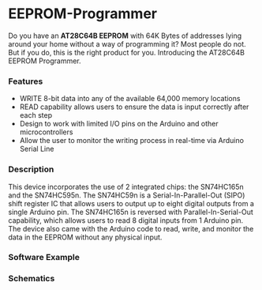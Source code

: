 # EEPROM-Programmer


Do you have an **AT28C64B EEPROM** with 64K Bytes of addresses lying around your home without a way of programming it? Most people do not. But if you do, this is the right product for you. Introducing the AT28C64B EEPROM Programmer.


### Features
- WRITE 8-bit data into any of the available 64,000 memory locations
- READ capability allows users to ensure the data is input correctly after each step
- Design to work with limited I/O pins on the Arduino and other microcontrollers
- Allow the user to monitor the writing process in real-time via Arduino Serial Line

### Description
This device incorporates the use of 2 integrated chips: the SN74HC165n and the SN74HC595n. The SN74HC59n is a Serial-In-Parallel-Out (SIPO) shift register IC that allows users to output up to eight digital outputs from a single Arduino pin. The SN74HC165n is reversed with Parallel-In-Serial-Out capability, which allows users to read 8 digital inputs from 1 Arduino pin. The device also came with the Arduino code to read, write, and monitor the data in the EEPROM without any physical input.

### Software Example

### Schematics


